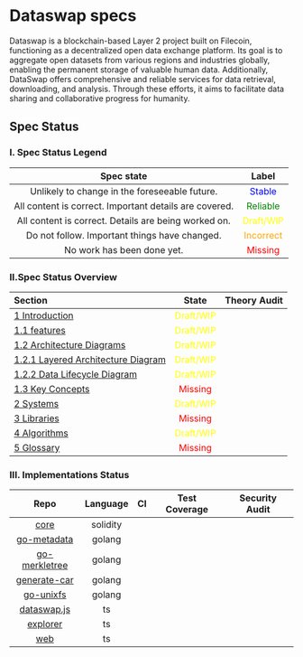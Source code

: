 # Dataswap specs

Dataswap is a blockchain-based Layer 2 project built on Filecoin, functioning as a decentralized open data exchange platform. Its goal is to aggregate open datasets from various regions and industries globally, enabling the permanent storage of valuable human data. Additionally, DataSwap offers comprehensive and reliable services for data retrieval, downloading, and analysis. Through these efforts, it aims to facilitate data sharing and collaborative progress for humanity.

## Spec Status
### I. Spec Status Legend
|Spec state|Label|
|:---:|:---:|
|Unlikely to change in the foreseeable future.|<font color="blue">Stable</font>|
|All content is correct. Important details are covered.|<font color="green">Reliable</font>|
|All content is correct. Details are being worked on.|<font color="yellow">Draft/WIP</font>|
|Do not follow. Important things have changed.|<font color="orange">Incorrect</font>|
|No work has been done yet.|<font color="red">Missing</font>|

### II.Spec Status Overview
|Section|State|Theory Audit|
|:---|:---:|:---:|
|[1 Introduction](./introduction/)|<font color="yellow">Draft/WIP</font>|
|[1.1 features](./introduction/README.md#11-features)|<font color="yellow">Draft/WIP</font>|
|[1.2 Architecture Diagrams](./introduction/README.md#12-architecture-diagrams)|<font color="yellow">Draft/WIP</font>|
|[1.2.1 Layered Architecture Diagram](./introduction/README.md#121-layered-architecture-diagram)|<font color="yellow">Draft/WIP</font>|
|[1.2.2 Data Lifecycle Diagram](./introduction/README.md#122-data-lifecycle-diagram)|<font color="yellow">Draft/WIP</font>|
|[1.3 Key Concepts](./introduction/README.md#13-key-concepts)|<font color="red">Missing</font>|
|[2 Systems](./systems/)|<font color="yellow">Draft/WIP</font>|
|[3 Libraries](./libraries/)|<font color="red">Missing</font>|
|[4 Algorithms](./algorithms/)|<font color="yellow">Draft/WIP</font>|
|[5 Glossary](./glossary/)|<font color="red">Missing</font>|

### III. Implementations Status

|Repo|Language|CI|Test Coverage|Security Audit|
|:---:|:---:|:---:|:---:|:---:|
|[core](https://github.com/dataswap/core)|solidity||||
|[go-metadata](https://github.com/dataswap/go-metadata)|golang||||
|[go-merkletree](https://github.com/dataswap/go-merkletree)|golang||||
|[generate-car](https://github.com/dataswap/generate-car)|golang||||
|[go-unixfs](https://github.com/dataswap/go-unixfs)|golang||||
|[dataswap.js](https://github.com/dataswap/dataswap.js)|ts||||
|[explorer](https://github.com/dataswap/explorer)|ts||||
|[web](https://github.com/dataswap/web)|ts||||

